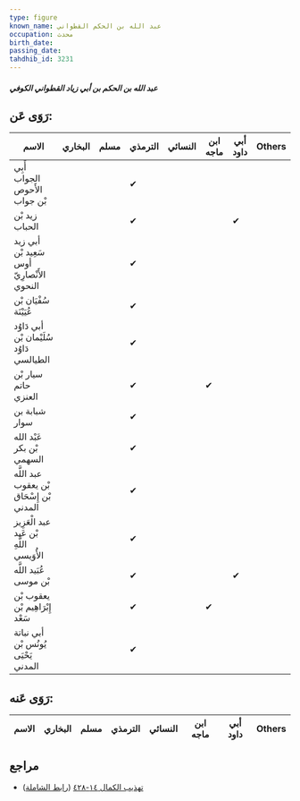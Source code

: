 ```yaml
---
type: figure
known_name: عبد الله بن الحكم القطواني
occupation: محدث
birth_date:
passing_date:
tahdhib_id: 3231
---
```

##### عبد الله بن الحكم بن أبي زياد القطواني الكوفي

## رَوَى عَن:
| الاسم                                      | البخاري | مسلم | الترمذي | النسائي | ابن ماجه | أبي داود | Others |
| ------------------------------------------ | ------- | ---- | ------- | ------- | -------- | -------- | ------ |
| أَبِي الجواب الأَحوص بْن جواب              |         |      | ✔       |         |          |          |        |
| زيد بْن الحباب                             |         |      | ✔       |         |          | ✔        |        |
| أبي زيد سَعِيد بْن أوس الأَنْصارِيّ النحوي |         |      | ✔       |         |          |          |        |
| سُفْيَان بْن عُيَيْنَة                     |         |      | ✔       |         |          |          |        |
| أبي دَاوُد سُلَيْمان بْن دَاوُد الطيالسي   |         |      | ✔       |         |          |          |        |
| سيار بْن حاتم العنزي                       |         |      | ✔       |         | ✔        |          |        |
| شبابة بن سوار                              |         |      | ✔       |         |          |          |        |
| عَبْد الله بْن بكر السهمي                  |         |      | ✔       |         |          |          |        |
| عبد اللَّه بْن يعقوب بْن إِسْحَاق المدني   |         |      | ✔       |         |          |          |        |
| عبد الْعَزِيز بْن عَبد اللَّهِ الأُوَيسي   |         |      | ✔       |         |          |          |        |
| عُبَيد اللَّه بْن موسى                     |         |      | ✔       |         |          | ✔        |        |
| يعقوب بْن إِبْرَاهِيم بْن سَعْد            |         |      | ✔       |         | ✔        |          |        |
| أبي نباتة يُونُس بْن يَحْيَى المدني        |         |      | ✔       |         |          |          |        |
## رَوَى عَنه:
| الاسم | البخاري | مسلم | الترمذي | النسائي | ابن ماجه | أبي داود | Others |
| ----- | ------- | ---- | ------- | ------- | -------- | -------- | ------ |
## مراجع
- [تهذيب الكمال ١٤-٤٢٨](obsidian://open?vault=Tahdhib-al-Kamal&file=Figures/٣٢٣١-عبد%20الله%20بن%20الحكم%20بن%20أبي%20زياد%20القطواني%20الكوفي) ([رابط الشاملة](https://shamela.ws/book/3722/7356))